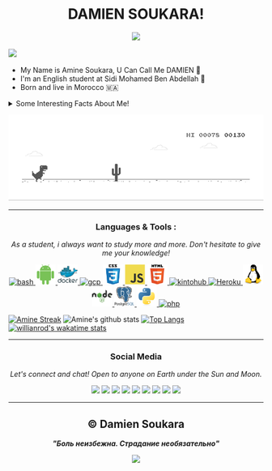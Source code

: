 <h1 align="center"> DAMIEN SOUKARA! </h1> 
<p align="center">
<img src="https://hits.seeyoufarm.com/api/count/incr/badge.svg?url=https://github.com/AmineSoukara/&title=Profile%20Views">
</p>
<a href="https://AmineSoukara.github.io"><img src="https://i.imgur.com/07aPB5A.jpg"></a>

- My Name is Amine Soukara, U Can Call Me DAMIEN 👾
- I'm an English student at Sidi Mohamed Ben Abdellah 🏫
- Born and live in Morocco 🇲🇦

<details>
  <summary>Some Interesting Facts About Me!</summary>
  
  - Ta Qlwa Gha Kmel Tri9k Bla Mt9ra 😄 
  
  - Makla N3as, Github Games 🎮

  - Listening To Music While Coding, And Developing Useful Codes. ⭐️
  
  - Reading Novels, Action and Adventure, Autobiography & Biography, Comics, Detective and Mystery, Fantasy, Historical Fiction, Sci-Fi, History book 📚
</details>

![RUN](https://github.com/AmineSoukara/AmineSoukara/raw/master/dino.gif) 

<hr>
<h3 align="center">Languages & Tools :</h3>
<p align="center"><i>As a student, i always want to study more and more. Don't hesitate to give me your knowledge!</i></p>
<p align="center">
<a href="https://www.gnu.org/software/bash/" target="_blank"> <img src="https://www.vectorlogo.zone/logos/gnu_bash/gnu_bash-icon.svg" alt="bash" width="40" height="40"/> </a>
<a href="https://www.android.com/" target="_blank"> <img src="https://raw.githubusercontent.com/github/explore/80688e429a7d4ef2fca1e82350fe8e3517d3494d/topics/android/android.png" alt="android" width="40" height="40"/> </a>
<a href="https://www.docker.com/" target="_blank"> <img src="https://raw.githubusercontent.com/devicons/devicon/master/icons/docker/docker-original-wordmark.svg" alt="docker" width="40" height="40"/> </a>
<a href="https://cloud.google.com" target="_blank"> <img src="https://www.vectorlogo.zone/logos/google_cloud/google_cloud-icon.svg" alt="gcp" width="40" height="40"/> </a>
<a href="https://css.com" target="_blank"> <img src="https://raw.githubusercontent.com/github/explore/80688e429a7d4ef2fca1e82350fe8e3517d3494d/topics/css/css.png" alt="css" width="40" height="40"/> </a>
<a href="https://developer.mozilla.org/en-US/docs/Web/JavaScript" target="_blank"> <img src="https://raw.githubusercontent.com/devicons/devicon/master/icons/javascript/javascript-original.svg" alt="javascript" width="40" height="40"/> </a>
<a href="https://www.w3.org/html/" target="_blank"> <img src="https://raw.githubusercontent.com/devicons/devicon/master/icons/html5/html5-original-wordmark.svg" alt="html5" width="40" height="40"/> </a>
<a href="https://kintohub.com" target="_blank"> <img src="https://s3-ap-east-1.amazonaws.com/whub-files/uploads/logo/file/5ab0df64edabaf29737aea1e/large_Twitter_Facebook_LinkedIn_Profile.png" alt="kintohub" width="50" height="50"/> </a>
<a href="https://heroku.com" target="_blank"> <img src="https://www.vectorlogo.zone/logos/heroku/heroku-icon.svg" alt="Heroku" height="40"/> </a>
<a href="https://www.linux.org/" target="_blank"> <img src="https://raw.githubusercontent.com/devicons/devicon/master/icons/linux/linux-original.svg" alt="linux" width="40" height="40"/> </a>
<a href="https://nodejs.org" target="_blank"> <img src="https://raw.githubusercontent.com/devicons/devicon/master/icons/nodejs/nodejs-original-wordmark.svg" alt="nodejs" width="40" height="40"/> </a>
<a href="https://www.postgresql.org" target="_blank"> <img src="https://raw.githubusercontent.com/devicons/devicon/master/icons/postgresql/postgresql-original-wordmark.svg" alt="postgresql" width="40" height="40"/> </a>
<a href="https://www.python.org" target="_blank"> <img src="https://raw.githubusercontent.com/devicons/devicon/master/icons/python/python-original.svg" alt="python" width="40" height="40"/> </a>
<a href="https://php.com/" target="_blank"> <img src="https://raw.githubusercontent.com/jmnote/z-icons/master/svg/php.svg" alt="php" width="40" height="40"/> </a> </p>
</p>
<p align="center">
</p>

[![Amine Streak](https://github-readme-streak-stats.herokuapp.com/?user=AmineSoukara&currStreakNum=ff0000&fire=red&sideLabels=00000)](https://github.com/AmineSoukara)
![Amine's github stats](https://github-readme-stats.vercel.app/api?username=AmineSoukara&show_icons=true)
[![Top Langs](https://github-readme-stats.vercel.app/api/top-langs/?username=AmineSoukara&layout=compact)](https://github.com/AmineSoukara)
[![willianrod's wakatime stats](https://github-readme-stats.vercel.app/api/wakatime?username=AmineSoukara)](https://github.com/AmineSoukara)

<hr>
<h3 align="center">Social Media</h3>
<p align="center"><i>Let's connect and chat! Open to anyone on Earth under the Sun and Moon.</i></p>
<p align="center">
<a href="https://bit.ly/AmineSoukaraIG" alt="Instagram"><img height="45" src="https://raw.githubusercontent.com/AmineSoukara/AmineSoukara.github.io/master/img/logo/instagram.ico"></a>
<a href="https://bit.ly/AmineSoukaraTme" alt="Telegram"><img height="45" src="https://raw.githubusercontent.com/AmineSoukara/AmineSoukara.github.io/master/img/logo/telegram.ico"></a>
<a href="https://bit.ly/AmineSoukaraTwitter" alt="Twitter"><img height="45" src="https://raw.githubusercontent.com/AmineSoukara/AmineSoukara.github.io/master/img/logo/twitter.ico"></a>
<a href="https://bit.ly/AmineSoukaraFacebook" alt="Facebook"><img height="45" src="https://raw.githubusercontent.com/AmineSoukara/AmineSoukara.github.io/master/img/logo/facebook.ico"></a>
<a href="https://bit.ly/AmineSoukaraSnap" alt="Snap"><img height="45" src="https://raw.githubusercontent.com/AmineSoukara/AmineSoukara.github.io/master/img/logo/snap.ico"></a>
<a href="https://bit.ly/AmineSoukaraWhtsp" alt="WhatsApp"><img height="48" src="https://raw.githubusercontent.com/AmineSoukara/AmineSoukara.github.io/master/img/logo/whtsp.ico"></a>
<a href="https://bit.ly/AmineSoukaraGit" alt="Github"><img height="45" src="https://raw.githubusercontent.com/AmineSoukara/AmineSoukara.github.io/master/img/logo/github.ico"></a>
<a href="https://bit.ly/AmineSoukaraYoutube" alt="Youtube"><img height="45" src="https://raw.githubusercontent.com/AmineSoukara/AmineSoukara.github.io/master/img/logo/youtube.ico"></a>
<a href="mailto:AmineSoukara@gmail.com" alt="Gmail"><img height="45" src="https://raw.githubusercontent.com/AmineSoukara/AmineSoukara.github.io/master/img/logo/gmail.ico"></a>
</p>

<hr>
<h2 align="center">©️ Damien Soukara</h2>
<p align="center"><b><i>"Боль неизбежна. Страдание необязательно"</i></b></p>
<p align="center">
<img src="https://hits.seeyoufarm.com/api/count/incr/badge.svg?url=https://github.com/AmineSoukara/&title=Profile%20Views">
</p>
